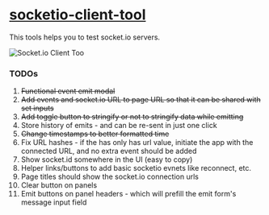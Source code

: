 # [socketio-client-tool](http://amritb.github.io/socketio-client-tool/)
This tools helps you to test socket.io servers.

<img src="http://amritb.github.io/socketio-client-tool/screenshot.png" alt="Socket.io Client Too"></img>

### TODOs
1. ~~Functional event emit modal~~
2. ~~Add events and socket.io URL to page URL so that it can be shared with set inputs~~
3. ~~Add toggle button to stringify or not to stringify data while emitting~~
3. Store history of emits - and can be re-sent in just one click
3. ~~Change timestamps to better formatted time~~
4. Fix URL hashes - if the has only has url value, initiate the app with the connected URL, and no extra event should be added
4. Show socket.id somewhere in the UI (easy to copy)
3. Helper links/buttons to add basic socketio evnets like reconnect, etc.
4. Page titles should show the socket.io connection urls
3. Clear button on panels
4. Emit buttons on panel headers - which will prefill the emit form's message input field
